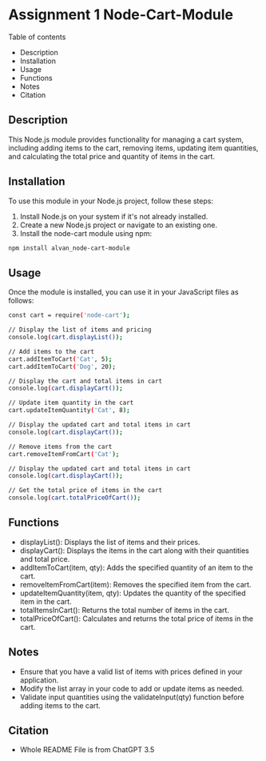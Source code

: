 # Assignment 1 Node-Cart-Module

<summary>Table of contents<summary>

- Description
- Installation
- Usage
- Functions
- Notes
- Citation

## Description

This Node.js module provides functionality for managing a cart system, including adding items to the cart, removing items, updating item quantities, and calculating the total price and quantity of items in the cart.

## Installation

To use this module in your Node.js project, follow these steps:

1. Install Node.js on your system if it's not already installed.
2. Create a new Node.js project or navigate to an existing one.
3. Install the node-cart module using npm:

```bash
npm install alvan_node-cart-module
```

## Usage

Once the module is installed, you can use it in your JavaScript files as follows:

```bash
const cart = require('node-cart');

// Display the list of items and pricing
console.log(cart.displayList());

// Add items to the cart
cart.addItemToCart('Cat', 5);
cart.addItemToCart('Dog', 20);

// Display the cart and total items in cart
console.log(cart.displayCart());

// Update item quantity in the cart
cart.updateItemQuantity('Cat', 8);

// Display the updated cart and total items in cart
console.log(cart.displayCart());

// Remove items from the cart
cart.removeItemFromCart('Cat');

// Display the updated cart and total items in cart
console.log(cart.displayCart());

// Get the total price of items in the cart
console.log(cart.totalPriceOfCart());

```

## Functions

- displayList(): Displays the list of items and their prices.
- displayCart(): Displays the items in the cart along with their quantities and total price.
- addItemToCart(item, qty): Adds the specified quantity of an item to the cart.
- removeItemFromCart(item): Removes the specified item from the cart.
- updateItemQuantity(item, qty): Updates the quantity of the specified item in the cart.
- totalItemsInCart(): Returns the total number of items in the cart.
- totalPriceOfCart(): Calculates and returns the total price of items in the cart.

## Notes

- Ensure that you have a valid list of items with prices defined in your application.
- Modify the list array in your code to add or update items as needed.
- Validate input quantities using the validateInput(qty) function before adding items to the cart.

## Citation

- Whole README File is from ChatGPT 3.5

